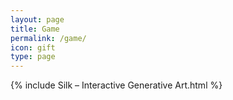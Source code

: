 ```yaml
---
layout: page
title: Game
permalink: /game/
icon: gift
type: page
---
```


{% include Silk – Interactive Generative Art.html %}
